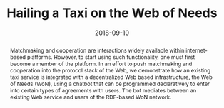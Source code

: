 ---
abstract: Matchmaking and cooperation are interactions widely available within internet-based
  platforms. However, to start using such functionality, one must first become a member
  of the platform. In an effort to push matchmaking and cooperation into the protocol
  stack of the Web, we demonstrate how an existing taxi service is integrated with
  a decentralized Web based infrastructure, the Web of Needs (WoN), using a chatbot
  that can be programmed declaratively to enter into certain types of agreements with
  users. The bot mediates between an existing Web service and users of the RDF-based
  WoN network.
authors:
- Florian Kleedorfer
- Fabian Suda
- Maximilian Stolze
- Christian Huemer
date: '2018-09-10'
featured: false
links:
- name: Publik
  url: https://publik.tuwien.ac.at/showentry.php?ID=276723&lang=2
publication_types:
- '1'
publishDate: '2018-09-10'
title: Hailing a Taxi on the Web of Needs
url_pdf: https://publik.tuwien.ac.at/files/publik_276723.pdf
---
